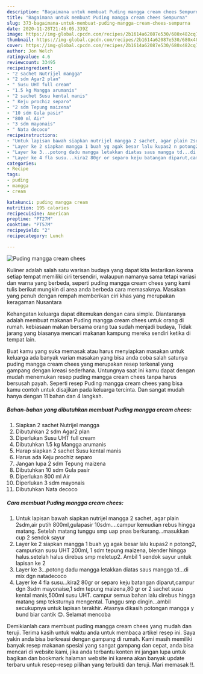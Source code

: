 ```yaml
---
description: "Bagaimana untuk membuat Puding mangga cream chees Sempurna"
title: "Bagaimana untuk membuat Puding mangga cream chees Sempurna"
slug: 373-bagaimana-untuk-membuat-puding-mangga-cream-chees-sempurna
date: 2020-11-28T21:46:05.339Z
image: https://img-global.cpcdn.com/recipes/2b1614a62087e530/680x482cq70/puding-mangga-cream-chees-foto-resep-utama.jpg
thumbnail: https://img-global.cpcdn.com/recipes/2b1614a62087e530/680x482cq70/puding-mangga-cream-chees-foto-resep-utama.jpg
cover: https://img-global.cpcdn.com/recipes/2b1614a62087e530/680x482cq70/puding-mangga-cream-chees-foto-resep-utama.jpg
author: Jon Welch
ratingvalue: 4.6
reviewcount: 33495
recipeingredient:
- "2 sachet Nutrijel mangga"
- "2 sdm Agar2 plan"
- " Susu UHT full cream"
- "1.5 kg Mangga arumanis"
- "2 sachet Susu kental manis"
- " Keju prochiz separo"
- "2 sdm Tepung maizena"
- "10 sdm Gula pasir"
- "800 ml Air"
- "3 sdm mayonais"
- " Nata decoco"
recipeinstructions:
- "Untuk lapisan bawah siapkan nutrijel mangga 2 sachet, agar plain 2sdm,air putih 800ml,gulapasir 10sdm....campur kemudian rebus hingga matang. Setelah matang tunggu smp uap pnas berkurang...masukkan cup 2 sendok sayur"
- "Layer ke 2 siapkan mangga 1 buah yg agak besar lalu kupas2 n potong2, campurkan susu UHT 200ml, 1 sdm tepung maizena, blender hingga halus.setelah halus direbus smp meletup2. Ambil 1 sendok sayur untuk lapisan ke 2"
- "Layer ke 3...potong dadu mangga letakkan diatas saus mangga td...di mix dgn natadecoco"
- "Layer ke 4 fla susu...kira2 80gr or separo keju batangan diparut,campur dgn 3sdm mayonaise,1 sdm tepung maizena,80 gr or 2 sachet susu kental manis,500ml susu UHT. campur semua bahan lalu direbus hingga matang smp teksturnya mengental. Tunggu smp dingin...ambil secukupnya untuk lapisan terakhir. Atasnya dikasih potongan mangga y bund biar cantik 😊. Selamat mencoba"
categories:
- Recipe
tags:
- puding
- mangga
- cream

katakunci: puding mangga cream 
nutrition: 195 calories
recipecuisine: American
preptime: "PT27M"
cooktime: "PT57M"
recipeyield: "2"
recipecategory: Lunch

---
```



![Puding mangga cream chees](https://img-global.cpcdn.com/recipes/2b1614a62087e530/680x482cq70/puding-mangga-cream-chees-foto-resep-utama.jpg)

Kuliner adalah salah satu warisan budaya yang dapat kita lestarikan karena setiap tempat memiliki ciri tersendiri, walaupun namanya sama tetapi variasi dan warna yang berbeda, seperti puding mangga cream chees yang kami tulis berikut mungkin di area anda berbeda cara memasaknya. Masakan yang penuh dengan rempah memberikan ciri khas yang merupakan keragaman Nusantara



Kehangatan keluarga dapat ditemukan dengan cara simple. Diantaranya adalah membuat makanan Puding mangga cream chees untuk orang di rumah. kebiasaan makan bersama orang tua sudah menjadi budaya, Tidak jarang yang biasanya mencari makanan kampung mereka sendiri ketika di tempat lain.

Buat kamu yang suka memasak atau harus menyiapkan masakan untuk keluarga ada banyak varian masakan yang bisa anda coba salah satunya puding mangga cream chees yang merupakan resep terkenal yang gampang dengan kreasi sederhana. Untungnya saat ini kamu dapat dengan mudah menemukan resep puding mangga cream chees tanpa harus bersusah payah.
Seperti resep Puding mangga cream chees yang bisa kamu contoh untuk disajikan pada keluarga tercinta. Dan sangat mudah hanya dengan 11 bahan dan 4 langkah.


<!--inarticleads1-->

##### Bahan-bahan yang dibutuhkan membuat Puding mangga cream chees:

1. Siapkan 2 sachet Nutrijel mangga
1. Dibutuhkan 2 sdm Agar2 plan
1. Diperlukan  Susu UHT full cream
1. Dibutuhkan 1.5 kg Mangga arumanis
1. Harap siapkan 2 sachet Susu kental manis
1. Harus ada  Keju prochiz separo
1. Jangan lupa 2 sdm Tepung maizena
1. Dibutuhkan 10 sdm Gula pasir
1. Diperlukan 800 ml Air
1. Diperlukan 3 sdm mayonais
1. Dibutuhkan  Nata decoco




<!--inarticleads2-->

##### Cara membuat  Puding mangga cream chees:

1. Untuk lapisan bawah siapkan nutrijel mangga 2 sachet, agar plain 2sdm,air putih 800ml,gulapasir 10sdm....campur kemudian rebus hingga matang. Setelah matang tunggu smp uap pnas berkurang...masukkan cup 2 sendok sayur
1. Layer ke 2 siapkan mangga 1 buah yg agak besar lalu kupas2 n potong2, campurkan susu UHT 200ml, 1 sdm tepung maizena, blender hingga halus.setelah halus direbus smp meletup2. Ambil 1 sendok sayur untuk lapisan ke 2
1. Layer ke 3...potong dadu mangga letakkan diatas saus mangga td...di mix dgn natadecoco
1. Layer ke 4 fla susu...kira2 80gr or separo keju batangan diparut,campur dgn 3sdm mayonaise,1 sdm tepung maizena,80 gr or 2 sachet susu kental manis,500ml susu UHT. campur semua bahan lalu direbus hingga matang smp teksturnya mengental. Tunggu smp dingin...ambil secukupnya untuk lapisan terakhir. Atasnya dikasih potongan mangga y bund biar cantik 😊. Selamat mencoba




Demikianlah cara membuat puding mangga cream chees yang mudah dan teruji. Terima kasih untuk waktu anda untuk membaca artikel resep ini. Saya yakin anda bisa berkreasi dengan gampang di rumah. Kami masih memiliki banyak resep makanan spesial yang sangat gampang dan cepat, anda bisa mencari di website kami, jika anda terbantu konten ini jangan lupa untuk bagikan dan bookmark halaman website ini karena akan banyak update terbaru untuk resep-resep pilihan yang terbukti dan teruji. Mari memasak !!. 
